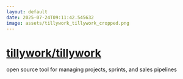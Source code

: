 ```yaml
---
layout: default
date: 2025-07-24T09:11:42.545632
image: assets/tillywork_tillywork_cropped.png
---
```


# [tillywork/tillywork](https://github.com/tillywork/tillywork)

open source tool for managing projects, sprints, and sales pipelines
